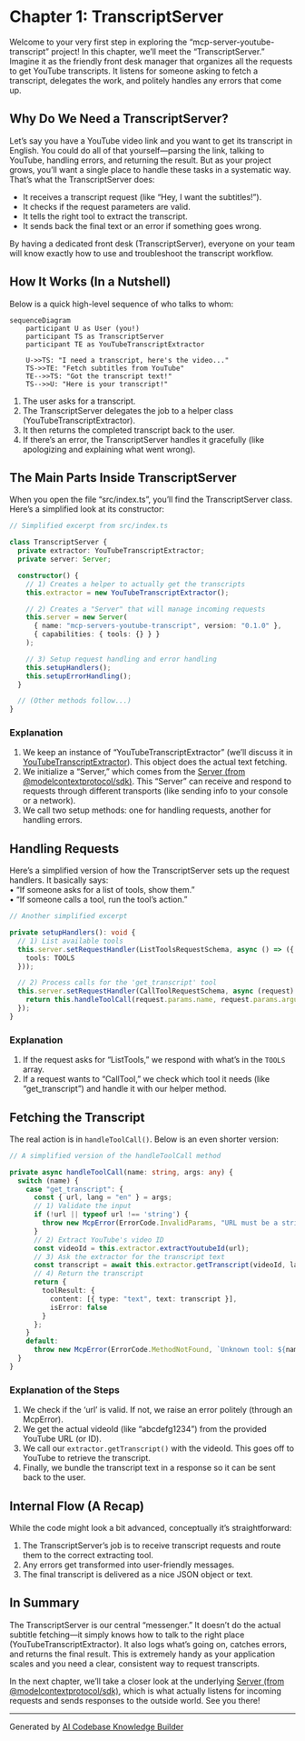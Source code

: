 # Chapter 1: TranscriptServer

Welcome to your very first step in exploring the “mcp-server-youtube-transcript” project! In this chapter, we’ll meet the “TranscriptServer.” Imagine it as the friendly front desk manager that organizes all the requests to get YouTube transcripts. It listens for someone asking to fetch a transcript, delegates the work, and politely handles any errors that come up.

## Why Do We Need a TranscriptServer?

Let’s say you have a YouTube video link and you want to get its transcript in English. You could do all of that yourself—parsing the link, talking to YouTube, handling errors, and returning the result. But as your project grows, you’ll want a single place to handle these tasks in a systematic way. That’s what the TranscriptServer does:
- It receives a transcript request (like “Hey, I want the subtitles!”).  
- It checks if the request parameters are valid.  
- It tells the right tool to extract the transcript.  
- It sends back the final text or an error if something goes wrong.  

By having a dedicated front desk (TranscriptServer), everyone on your team will know exactly how to use and troubleshoot the transcript workflow.  

## How It Works (In a Nutshell)

Below is a quick high-level sequence of who talks to whom:

```mermaid
sequenceDiagram
    participant U as User (you!)
    participant TS as TranscriptServer
    participant TE as YouTubeTranscriptExtractor

    U->>TS: "I need a transcript, here's the video..."
    TS->>TE: "Fetch subtitles from YouTube"
    TE-->>TS: "Got the transcript text!"
    TS-->>U: "Here is your transcript!"
```

1. The user asks for a transcript.  
2. The TranscriptServer delegates the job to a helper class (YouTubeTranscriptExtractor).  
3. It then returns the completed transcript back to the user.  
4. If there’s an error, the TranscriptServer handles it gracefully (like apologizing and explaining what went wrong).

## The Main Parts Inside TranscriptServer

When you open the file “src/index.ts”, you’ll find the TranscriptServer class. Here’s a simplified look at its constructor:

```ts
// Simplified excerpt from src/index.ts

class TranscriptServer {
  private extractor: YouTubeTranscriptExtractor;
  private server: Server;

  constructor() {
    // 1) Creates a helper to actually get the transcripts
    this.extractor = new YouTubeTranscriptExtractor();

    // 2) Creates a "Server" that will manage incoming requests
    this.server = new Server(
      { name: "mcp-servers-youtube-transcript", version: "0.1.0" },
      { capabilities: { tools: {} } }
    );

    // 3) Setup request handling and error handling
    this.setupHandlers();
    this.setupErrorHandling();
  }

  // (Other methods follow...)
}
```

### Explanation

1. We keep an instance of “YouTubeTranscriptExtractor” (we’ll discuss it in [YouTubeTranscriptExtractor](05_youtubetranscriptextractor_.md)). This object does the actual text fetching.  
2. We initialize a “Server,” which comes from the [Server (from @modelcontextprotocol/sdk)](02_server__from__modelcontextprotocol_sdk__.md). This “Server” can receive and respond to requests through different transports (like sending info to your console or a network).  
3. We call two setup methods: one for handling requests, another for handling errors.

## Handling Requests

Here’s a simplified version of how the TranscriptServer sets up the request handlers. It basically says:  
• “If someone asks for a list of tools, show them.”  
• “If someone calls a tool, run the tool’s action.”

```ts
// Another simplified excerpt

private setupHandlers(): void {
  // 1) List available tools
  this.server.setRequestHandler(ListToolsRequestSchema, async () => ({
    tools: TOOLS
  }));

  // 2) Process calls for the 'get_transcript' tool
  this.server.setRequestHandler(CallToolRequestSchema, async (request) => {
    return this.handleToolCall(request.params.name, request.params.arguments ?? {});
  });
}
```

### Explanation

1. If the request asks for “ListTools,” we respond with what’s in the `TOOLS` array. 
2. If a request wants to “CallTool,” we check which tool it needs (like “get_transcript”) and handle it with our helper method.

## Fetching the Transcript

The real action is in `handleToolCall()`. Below is an even shorter version:

```ts
// A simplified version of the handleToolCall method

private async handleToolCall(name: string, args: any) {
  switch (name) {
    case "get_transcript": {
      const { url, lang = "en" } = args;
      // 1) Validate the input
      if (!url || typeof url !== 'string') {
        throw new McpError(ErrorCode.InvalidParams, "URL must be a string");
      }
      // 2) Extract YouTube's video ID
      const videoId = this.extractor.extractYoutubeId(url);
      // 3) Ask the extractor for the transcript text
      const transcript = await this.extractor.getTranscript(videoId, lang);
      // 4) Return the transcript
      return {
        toolResult: {
          content: [{ type: "text", text: transcript }],
          isError: false
        }
      };
    }
    default:
      throw new McpError(ErrorCode.MethodNotFound, `Unknown tool: ${name}`);
  }
}
```

### Explanation of the Steps

1. We check if the ‘url’ is valid. If not, we raise an error politely (through an McpError).  
2. We get the actual videoId (like “abcdefg1234”) from the provided YouTube URL (or ID).  
3. We call our `extractor.getTranscript()` with the videoId. This goes off to YouTube to retrieve the transcript.  
4. Finally, we bundle the transcript text in a response so it can be sent back to the user.

## Internal Flow (A Recap)

While the code might look a bit advanced, conceptually it’s straightforward:
1. The TranscriptServer’s job is to receive transcript requests and route them to the correct extracting tool.  
2. Any errors get transformed into user-friendly messages.  
3. The final transcript is delivered as a nice JSON object or text.

## In Summary

The TranscriptServer is our central “messenger.” It doesn’t do the actual subtitle fetching—it simply knows how to talk to the right place (YouTubeTranscriptExtractor). It also logs what’s going on, catches errors, and returns the final result. This is extremely handy as your application scales and you need a clear, consistent way to request transcripts.

In the next chapter, we’ll take a closer look at the underlying [Server (from @modelcontextprotocol/sdk)](02_server__from__modelcontextprotocol_sdk__.md), which is what actually listens for incoming requests and sends responses to the outside world. See you there!

---

Generated by [AI Codebase Knowledge Builder](https://github.com/The-Pocket/Tutorial-Codebase-Knowledge)